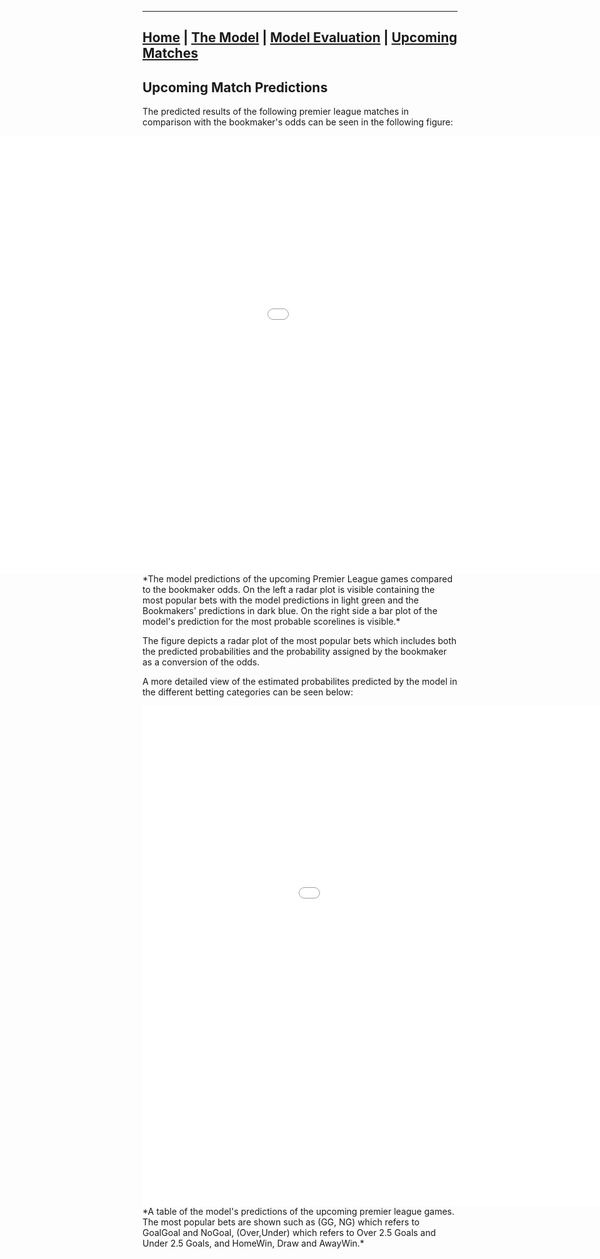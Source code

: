 ________________________________________________________________________________________________________________________________
<style>
    body {
        overflow-x: hidden;
    }
</style>

## [Home](https://elasticalist.github.io/Home/ "EnglishPremierLeaguePredictor Home page") | [The Model](https://elasticalist.github.io/Model/ "Learn more about the model") | [Model Evaluation](https://elasticalist.github.io/Evaluation/ "Past season performance of the model") | [Upcoming Matches](https://elasticalist.github.io/Upcoming/ "The predictions of the upcoming matches")

## Upcoming Match Predictions

The predicted results of the following premier league matches in comparison with the bookmaker's odds can be seen in the following figure:

<iframe src="UpcomingMatchesPredictionFigure.html" width="1500" height="700" frameborder="0" allowfullscreen="true" scrolling="no" style="position:relative; top: 0px; left: -250px;"></iframe> 
*The model predictions of the upcoming Premier League games compared to the bookmaker odds. On the left a radar plot is visible containing the most popular bets with the model predictions in light green and the Bookmakers' predictions in dark blue. On the right side a bar plot of the model's prediction for the most probable scorelines is visible.*

The figure depicts a radar plot of the most popular bets which includes both the predicted probabilities and the probability assigned by the bookmaker as a conversion of the odds.

A more detailed view of the estimated probabilites predicted by the model in the different betting categories can be seen below:

<iframe src="UpcomingMatchesPrediction.html" width="1100" height="800" frameborder="0" allowfullscreen="true" scrolling="no"></iframe> 
*A table of the model's predictions of the upcoming premier league games. The most popular bets are shown such as (GG, NG) which refers to GoalGoal and NoGoal, (Over,Under) which refers to Over 2.5 Goals and Under 2.5 Goals, and HomeWin, Draw and AwayWin.*
